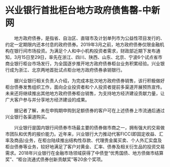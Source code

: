 # 兴业银行首批柜台地方政府债售罄-中新网

　　地方政府债券，是指省、自治区、直辖市及计划单列市为公益性项目发行的、约定一定期限内还本付息的政府债券。2019年3月之前，地方政府债券仅限金融机构在银行间市场投资。为满足个人和中小机构投资者需求，财政部近期下发布通知，3月15日至29日，率先在浙江、四川、陕西、山东、北京、宁波6个试点省市商业银行柜台市场发行，为全国逐步推开地方政府债券柜台业务积累经验。兴业银行成为浙江、北京两地首批试点柜台地方政府债券承销银行。

　　据兴业银行相关负责人介绍，为完成本批次地方政府债券销售，该行积极做好柜台债券发售组织工作，面向企业投资者和个人投资者提前多渠道开展预热宣传。未来还将继续推出其他地方政府债券柜台销售，为支持地方经济建设贡献力量，让广大客户参与并分享地方经济建设的成果。

　　据记者了解，未在申购期申购到足额债券的客户可在上述债券上市流通后通过兴业银行各渠道购买。

　　兴业银行是国内银行间债券市场最主要的债券做市商之一，拥有强大的交易做市团队和优秀的报价能力。近年来，兴业银行大力推动代客FICC(即固定收益、汇率及商品)业务，在柜台陆续推出结构性存款、代理贵金属买卖、个人外汇实盘及柜台债券等业务，较好地满足了客户对黄金、汇率、债券及相关衍生品的投资交易需求。2018年兴业银行在金融市场领域获得了中债登“优秀国债、地方债做市结算奖”、“柜台流通式债券创新贡献奖”等20余个奖项。
